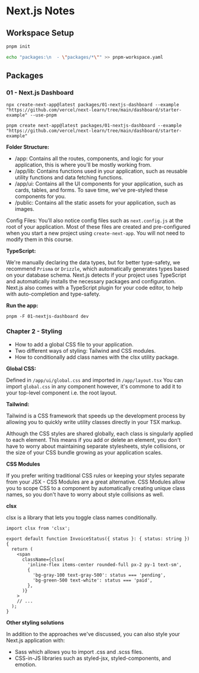 # Next.js Notes

## Workspace Setup

```bash
pnpm init
```

```bash
echo "packages:\n  - \"packages/*\"" >> pnpm-workspace.yaml
```

## Packages

### 01 - Next.js Dashboard

`npx create-next-app@latest packages/01-nextjs-dashboard --example "https://github.com/vercel/next-learn/tree/main/dashboard/starter-example" --use-pnpm`

`pnpm create next-app@latest packages/01-nextjs-dashboard --example "https://github.com/vercel/next-learn/tree/main/dashboard/starter-example"`

**Folder Structure:**

- /app: Contains all the routes, components, and logic for your application, this is where you'll be mostly working from.
- /app/lib: Contains functions used in your application, such as reusable utility functions and data fetching functions.
- /app/ui: Contains all the UI components for your application, such as cards, tables, and forms. To save time, we've pre-styled these components for you.
- /public: Contains all the static assets for your application, such as images.

Config Files: You'll also notice config files such as `next.config.js` at the root of your application. Most of these files are created and pre-configured when you start a new project using `create-next-app`. You will not need to modify them in this course.

**TypeScript:**

We're manually declaring the data types, but for better type-safety, we recommend `Prisma` or `Drizzle`, which automatically generates types based on your database schema.
Next.js detects if your project uses TypeScript and automatically installs the necessary packages and configuration. Next.js also comes with a TypeScript plugin
for your code editor, to help with auto-completion and type-safety.

**Run the app:**

`pnpm -F 01-nextjs-dashboard dev`

### Chapter 2 - Styling

- How to add a global CSS file to your application.
- Two different ways of styling: Tailwind and CSS modules.
- How to conditionally add class names with the clsx utility package.

**Global CSS:**

Defined in `/app/ui/global.css` and imported in `/app/layout.tsx`
You can import `global.css` in any component however, it's commone to add it to your top-level component i.e. the root layout.

**Tailwind:**

Tailwind is a CSS framework that speeds up the development process by allowing you to quickly write utility classes directly in your TSX markup.

Although the CSS styles are shared globally, each class is singularly applied to each element. This means if you add or delete an element, you don't have to worry about maintaining separate stylesheets, style collisions, or the size of your CSS bundle growing as your application scales.

**CSS Modules**

If you prefer writing traditional CSS rules or keeping your styles separate from your JSX - CSS Modules are a great alternative.
CSS Modules allow you to scope CSS to a component by automatically creating unique class names, so you don't have to worry about style collisions as well.

**clsx**

clsx is a library that lets you toggle class names conditionally.

```tsx
import clsx from 'clsx';
 
export default function InvoiceStatus({ status }: { status: string }) {
  return (
    <span
      className={clsx(
        'inline-flex items-center rounded-full px-2 py-1 text-sm',
        {
          'bg-gray-100 text-gray-500': status === 'pending',
          'bg-green-500 text-white': status === 'paid',
        },
      )}
    >
    // ...
  );
}
```

**Other styling solutions**

In addition to the approaches we've discussed, you can also style your Next.js application with:
- Sass which allows you to import .css and .scss files.
- CSS-in-JS libraries such as styled-jsx, styled-components, and emotion.

